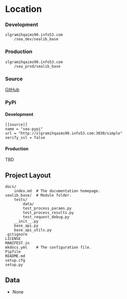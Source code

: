 # Location

### Development

	slgramihqaims90.info53.com
		/sea_dev/sealib_base
	
### Production

	slgramihqaims90.info53.com
		/sea_prod/sealib_base

### Source

[GitHub](https://github.info53.com/Fifth-Third/SEALib_Base "GitHub")

### PyPi

#### Development

	[[source]]
	name = "sea-pypi"
	url = "http://slgramihqaims90.info53.com:3030/simple"
	verify_ssl = false

#### Production

TBD

## Project Layout

	docs/
		index.md  # The documentation homepage.
	sealib_base/  # Module folder.
		tests/
			data/
			test_process_params.py
			test_process_results.py
			test_request_debug.py
		__init__.py
		base_api.py
		base_api_utils.py
	.gitignore
	LICENSE
	MANIFEST.in
	mkdocs.yml    # The configuration file.
	Pipfile
	README.md
	setup.cfg
	setup.py

## Data

* None
